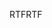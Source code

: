 <span data-ttu-id="d0154-101">RTF</span><span class="sxs-lookup"><span data-stu-id="d0154-101">RTF</span></span>